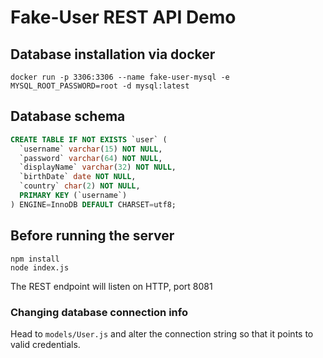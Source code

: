 # Fake-User REST API Demo #
## Database installation via docker ##

```docker run -p 3306:3306 --name fake-user-mysql -e MYSQL_ROOT_PASSWORD=root -d mysql:latest```

## Database schema ##

```sql
CREATE TABLE IF NOT EXISTS `user` (
  `username` varchar(15) NOT NULL,
  `password` varchar(64) NOT NULL,
  `displayName` varchar(32) NOT NULL,
  `birthDate` date NOT NULL,
  `country` char(2) NOT NULL,
  PRIMARY KEY (`username`)
) ENGINE=InnoDB DEFAULT CHARSET=utf8;
```

## Before running the server
```
npm install
node index.js
```
The REST endpoint will listen on HTTP, port 8081

### Changing database connection info ###
Head to ```models/User.js``` and alter the connection string so that it points to valid credentials.
